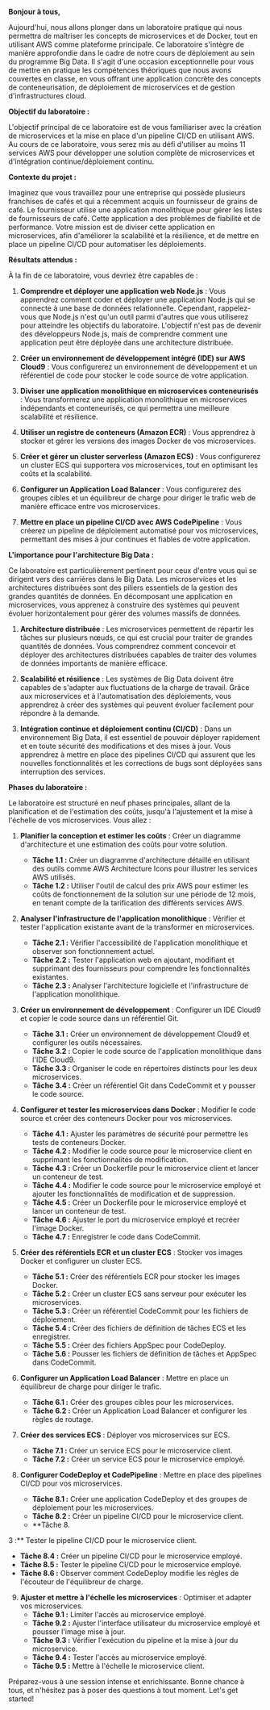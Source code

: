 **Bonjour à tous,**

Aujourd'hui, nous allons plonger dans un laboratoire pratique qui nous permettra de maîtriser les concepts de microservices et de Docker, tout en utilisant AWS comme plateforme principale. Ce laboratoire s'intègre de manière approfondie dans le cadre de notre cours de déploiement au sein du programme Big Data. Il s'agit d'une occasion exceptionnelle pour vous de mettre en pratique les compétences théoriques que nous avons couvertes en classe, en vous offrant une application concrète des concepts de conteneurisation, de déploiement de microservices et de gestion d'infrastructures cloud.

**Objectif du laboratoire :**

L'objectif principal de ce laboratoire est de vous familiariser avec la création de microservices et la mise en place d'un pipeline CI/CD en utilisant AWS. Au cours de ce laboratoire, vous serez mis au défi d'utiliser au moins 11 services AWS pour développer une solution complète de microservices et d'intégration continue/déploiement continu.

**Contexte du projet :**

Imaginez que vous travaillez pour une entreprise qui possède plusieurs franchises de cafés et qui a récemment acquis un fournisseur de grains de café. Le fournisseur utilise une application monolithique pour gérer les listes de fournisseurs de café. Cette application a des problèmes de fiabilité et de performance. Votre mission est de diviser cette application en microservices, afin d'améliorer la scalabilité et la résilience, et de mettre en place un pipeline CI/CD pour automatiser les déploiements.

**Résultats attendus :**

À la fin de ce laboratoire, vous devriez être capables de :

1. **Comprendre et déployer une application web Node.js** : Vous apprendrez comment coder et déployer une application Node.js qui se connecte à une base de données relationnelle. Cependant, rappelez-vous que Node.js n'est qu'un outil parmi d'autres que vous utiliserez pour atteindre les objectifs du laboratoire. L'objectif n'est pas de devenir des développeurs Node.js, mais de comprendre comment une application peut être déployée dans une architecture distribuée.

2. **Créer un environnement de développement intégré (IDE) sur AWS Cloud9** : Vous configurerez un environnement de développement et un référentiel de code pour stocker le code source de votre application.

3. **Diviser une application monolithique en microservices conteneurisés** : Vous transformerez une application monolithique en microservices indépendants et conteneurisés, ce qui permettra une meilleure scalabilité et résilience.

4. **Utiliser un registre de conteneurs (Amazon ECR)** : Vous apprendrez à stocker et gérer les versions des images Docker de vos microservices.

5. **Créer et gérer un cluster serverless (Amazon ECS)** : Vous configurerez un cluster ECS qui supportera vos microservices, tout en optimisant les coûts et la scalabilité.

6. **Configurer un Application Load Balancer** : Vous configurerez des groupes cibles et un équilibreur de charge pour diriger le trafic web de manière efficace entre vos microservices.

7. **Mettre en place un pipeline CI/CD avec AWS CodePipeline** : Vous créerez un pipeline de déploiement automatisé pour vos microservices, permettant des mises à jour continues et fiables de votre application.

**L'importance pour l'architecture Big Data :**

Ce laboratoire est particulièrement pertinent pour ceux d'entre vous qui se dirigent vers des carrières dans le Big Data. Les microservices et les architectures distribuées sont des piliers essentiels de la gestion des grandes quantités de données. En décomposant une application en microservices, vous apprenez à construire des systèmes qui peuvent évoluer horizontalement pour gérer des volumes massifs de données.

1. **Architecture distribuée** : Les microservices permettent de répartir les tâches sur plusieurs nœuds, ce qui est crucial pour traiter de grandes quantités de données. Vous comprendrez comment concevoir et déployer des architectures distribuées capables de traiter des volumes de données importants de manière efficace.

2. **Scalabilité et résilience** : Les systèmes de Big Data doivent être capables de s'adapter aux fluctuations de la charge de travail. Grâce aux microservices et à l'automatisation des déploiements, vous apprendrez à créer des systèmes qui peuvent évoluer facilement pour répondre à la demande.

3. **Intégration continue et déploiement continu (CI/CD)** : Dans un environnement Big Data, il est essentiel de pouvoir déployer rapidement et en toute sécurité des modifications et des mises à jour. Vous apprendrez à mettre en place des pipelines CI/CD qui assurent que les nouvelles fonctionnalités et les corrections de bugs sont déployées sans interruption des services.

**Phases du laboratoire :**

Le laboratoire est structuré en neuf phases principales, allant de la planification et de l'estimation des coûts, jusqu'à l'ajustement et la mise à l'échelle de vos microservices. Vous allez :

1. **Planifier la conception et estimer les coûts** : Créer un diagramme d'architecture et une estimation des coûts pour votre solution.
   - **Tâche 1.1 :** Créer un diagramme d'architecture détaillé en utilisant des outils comme AWS Architecture Icons pour illustrer les services AWS utilisés.
   - **Tâche 1.2 :** Utiliser l'outil de calcul des prix AWS pour estimer les coûts de fonctionnement de la solution sur une période de 12 mois, en tenant compte de la tarification des différents services AWS.

2. **Analyser l'infrastructure de l'application monolithique** : Vérifier et tester l'application existante avant de la transformer en microservices.
   - **Tâche 2.1 :** Vérifier l'accessibilité de l'application monolithique et observer son fonctionnement actuel.
   - **Tâche 2.2 :** Tester l'application web en ajoutant, modifiant et supprimant des fournisseurs pour comprendre les fonctionnalités existantes.
   - **Tâche 2.3 :** Analyser l'architecture logicielle et l'infrastructure de l'application monolithique.

3. **Créer un environnement de développement** : Configurer un IDE Cloud9 et copier le code source dans un référentiel Git.
   - **Tâche 3.1 :** Créer un environnement de développement Cloud9 et configurer les outils nécessaires.
   - **Tâche 3.2 :** Copier le code source de l'application monolithique dans l'IDE Cloud9.
   - **Tâche 3.3 :** Organiser le code en répertoires distincts pour les deux microservices.
   - **Tâche 3.4 :** Créer un référentiel Git dans CodeCommit et y pousser le code source.

4. **Configurer et tester les microservices dans Docker** : Modifier le code source et créer des conteneurs Docker pour vos microservices.
   - **Tâche 4.1 :** Ajuster les paramètres de sécurité pour permettre les tests de conteneurs Docker.
   - **Tâche 4.2 :** Modifier le code source pour le microservice client en supprimant les fonctionnalités de modification.
   - **Tâche 4.3 :** Créer un Dockerfile pour le microservice client et lancer un conteneur de test.
   - **Tâche 4.4 :** Modifier le code source pour le microservice employé et ajouter les fonctionnalités de modification et de suppression.
   - **Tâche 4.5 :** Créer un Dockerfile pour le microservice employé et lancer un conteneur de test.
   - **Tâche 4.6 :** Ajuster le port du microservice employé et recréer l'image Docker.
   - **Tâche 4.7 :** Enregistrer le code dans CodeCommit.

5. **Créer des référentiels ECR et un cluster ECS** : Stocker vos images Docker et configurer un cluster ECS.
   - **Tâche 5.1 :** Créer des référentiels ECR pour stocker les images Docker.
   - **Tâche 5.2 :** Créer un cluster ECS sans serveur pour exécuter les microservices.
   - **Tâche 5.3 :** Créer un référentiel CodeCommit pour les fichiers de déploiement.
   - **Tâche 5.4 :** Créer des fichiers de définition de tâches ECS et les enregistrer.
   - **Tâche 5.5 :** Créer des fichiers AppSpec pour CodeDeploy.
   - **Tâche 5.6 :** Pousser les fichiers de définition de tâches et AppSpec dans CodeCommit.

6. **Configurer un Application Load Balancer** : Mettre en place un équilibreur de charge pour diriger le trafic.
   - **Tâche 6.1 :** Créer des groupes cibles pour les microservices.
   - **Tâche 6.2 :** Créer un Application Load Balancer et configurer les règles de routage.

7. **Créer des services ECS** : Déployer vos microservices sur ECS.
   - **Tâche 7.1 :** Créer un service ECS pour le microservice client.
   - **Tâche 7.2 :** Créer un service ECS pour le microservice employé.

8. **Configurer CodeDeploy et CodePipeline** : Mettre en place des pipelines CI/CD pour vos microservices.
   - **Tâche 8.1 :** Créer une application CodeDeploy et des groupes de déploiement pour les microservices.
   - **Tâche 8.2 :** Créer un pipeline CI/CD pour le microservice client.
   - **Tâche 8.

3 :** Tester le pipeline CI/CD pour le microservice client.
   - **Tâche 8.4 :** Créer un pipeline CI/CD pour le microservice employé.
   - **Tâche 8.5 :** Tester le pipeline CI/CD pour le microservice employé.
   - **Tâche 8.6 :** Observer comment CodeDeploy modifie les règles de l'écouteur de l'équilibreur de charge.

9. **Ajuster et mettre à l'échelle les microservices** : Optimiser et adapter vos microservices.
   - **Tâche 9.1 :** Limiter l'accès au microservice employé.
   - **Tâche 9.2 :** Ajuster l'interface utilisateur du microservice employé et pousser l'image mise à jour.
   - **Tâche 9.3 :** Vérifier l'exécution du pipeline et la mise à jour du microservice.
   - **Tâche 9.4 :** Tester l'accès au microservice employé.
   - **Tâche 9.5 :** Mettre à l'échelle le microservice client.

Préparez-vous à une session intense et enrichissante. Bonne chance à tous, et n'hésitez pas à poser des questions à tout moment. Let's get started!


